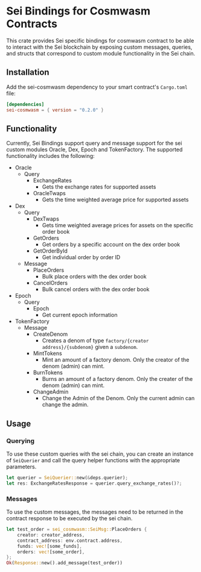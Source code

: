 # Sei Bindings for Cosmwasm Contracts

This crate provides Sei specific bindings for cosmwasm contract to be able to interact with the Sei blockchain by exposing custom messages, queries, and structs that correspond to custom module functionality in the Sei chain.

## Installation

Add the sei-cosmwasm dependency to your smart contract's `Cargo.toml` file:

```toml
[dependencies]
sei-cosmwasm = { version = "0.2.0" }
```

## Functionality

Currently, Sei Bindings support query and message support for the sei custom modules Oracle, Dex, Epoch and TokenFactory. The supported functionality includes the following:

- Oracle
    - Query
        - ExchangeRates
            - Gets the exchange rates for supported assets
        - OracleTwaps
            - Gets the time weighted average price for supported assets
- Dex
    - Query
        - DexTwaps
            - Gets time weighted average prices for assets on the specific order book
        - GetOrders
            - Get orders by a specific account on the dex order book
        - GetOrderById
            - Get individual order by order ID
    - Message
        - PlaceOrders
            - Bulk place orders with the dex order book
        - CancelOrders
            - Bulk cancel orders with the dex order book
- Epoch
    - Query
        - Epoch
            - Get current epoch information
- TokenFactory
    - Message
        - CreateDenom
            - Creates a denom of type `factory/{creator address}/{subdenom}` given a `subdenom`.
        - MintTokens
            - Mint an amount of a factory denom. Only the creator of the denom (admin) can mint.
        - BurnTokens
            - Burns an amount of a factory denom. Only the creater of the denom (admin) can mint.
        - ChangeAdmin
            - Change the Admin of the Denom. Only the current admin can change the admin.

## Usage

### Querying

To use these custom queries with the sei chain, you can create an instance of `SeiQuerier` and call the query helper functions with the appropriate parameters.

```rust
let querier = SeiQuerier::new(&deps.querier);
let res: ExchangeRatesResponse = querier.query_exchange_rates()?;
```

### Messages

To use the custom messages, the messages need to be returned in the contract response to be executed by the sei chain.

```rust
let test_order = sei_cosmwasm::SeiMsg::PlaceOrders {
    creator: creator_address,
    contract_address: env.contract.address,
    funds: vec![some_funds],
    orders: vec![some_order],
};
Ok(Response::new().add_message(test_order))
```